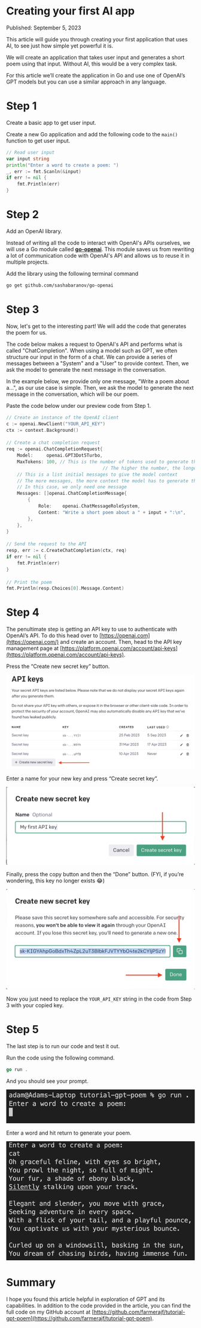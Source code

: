 # Creating your first AI app

Published: September 5, 2023

This article will guide you through creating your first application that uses AI, to see just how simple yet powerful it is.

We will create an application that takes user input and generates a short poem using that input. Without AI, this would be a very complex task.

For this article we’ll create the application in Go and use one of OpenAI’s GPT models but you can use a similar approach in any language. 

# Step 1

Create a basic app to get user input.

Create a new Go application and add the following code to the `main()` function to get user input.

```go
// Read user input
var input string
println("Enter a word to create a poem: ")
_, err := fmt.Scanln(&input)
if err != nil {
	fmt.Println(err)
}
```

# Step 2

Add an OpenAI library.

Instead of writing all the code to interact with OpenAI's APIs ourselves, we will use a Go module called **[go-openai](https://github.com/sashabaranov/go-openai)**. This module saves us from rewriting a lot of communication code with OpenAI's API and allows us to reuse it in multiple projects.

Add the library using the following terminal command

```bash
go get github.com/sashabaranov/go-openai
```

# Step 3

Now, let's get to the interesting part! We will add the code that generates the poem for us.

The code below makes a request to OpenAI's API and performs what is called "ChatCompletion". When using a model such as GPT, we often structure our input in the form of a chat. We can provide a series of messages between a "System" and a "User" to provide context. Then, we ask the model to generate the next message in the conversation.

In the example below, we provide only one message, "Write a poem about a...", as our use case is simple. Then, we ask the model to generate the next message in the conversation, which will be our poem.

Paste the code below under our preview code from Step 1.

```go
// Create an instance of the OpenAI client
c := openai.NewClient("YOUR_API_KEY")
ctx := context.Background()

// Create a chat completion request
req := openai.ChatCompletionRequest{
	Model:     openai.GPT3Dot5Turbo,
	MaxTokens: 100, // This is the number of tokens used to generate the poem
									// The higher the number, the longer the poem
	// This is a list initial messages to give the model context
	// The more messages, the more context the model has to generate the poem
	// In this case, we only need one message
	Messages: []openai.ChatCompletionMessage{
		{
			Role:    openai.ChatMessageRoleSystem,
			Content: "Write a short poem about a " + input + ":\n",
		},
	},
}

// Send the request to the API
resp, err := c.CreateChatCompletion(ctx, req)
if err != nil {
	fmt.Println(err)
}

// Print the poem
fmt.Println(resp.Choices[0].Message.Content)
```

# Step 4

The penultimate step is getting an API key to use to authenticate with OpenAI’s API. To do this head over to [https://openai.com](https://openai.com/) and create an account. Then, head to the API key management page at [https://platform.openai.com/account/api-keys](https://platform.openai.com/account/api-keys). 

Press the “Create new secret key” button.

![Screenshot 1](media/Screenshot1.png)

Enter a name for your new key and press “Create secret key”.

![Screenshot 2.png](media/Screenshot2.png)

Finally, press the copy button and then the “Done” button. (FYI, if you’re wondering, this key no longer exists 😂)

![Screenshot 3.png](media/Screenshot3.png)

Now you just need to replace the `YOUR_API_KEY` string in the code from Step 3 with your copied key.

# Step 5

The last step is to run our code and test it out.

Run the code using the following command.

```go
go run .
```

And you should see your prompt.

![Screenshot 4](media/Screenshot4.png)

Enter a word and hit return to generate your poem.

![Screenshot 5](media/Screenshot5.png)

# Summary

I hope you found this article helpful in exploration of GPT and its capabilities. In addition to the code provided in the article, you can find the full code on my GitHub account at [https://github.com/farmerajf/tutorial-gpt-poem](https://github.com/farmerajf/tutorial-gpt-poem).